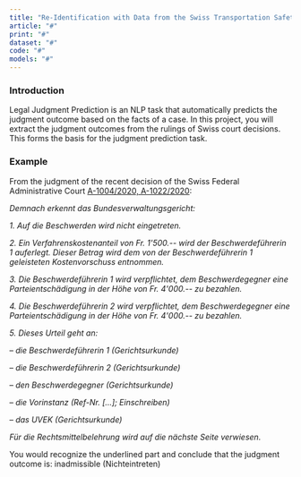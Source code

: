 ```yaml
---
title: "Re-Identification with Data from the Swiss Transportation Safety Investigation Board"
article: "#"
print: "#"
dataset: "#"
code: "#"
models: "#"
---
```


### Introduction

Legal Judgment Prediction is an NLP task that automatically predicts the judgment outcome based on the facts of a case. In this project, you will extract the judgment outcomes from the rulings of Swiss court decisions. This forms the basis for the judgment prediction task.

### Example

From the judgment of the recent decision of the Swiss Federal Administrative Court [A-1004/2020, A-1022/2020](https://entscheidsuche.ch/docs/CH_BVGer/CH_BVGE_001_A-1004-2020_2021-07-07.pdf):

_Demnach erkennt das Bundesverwaltungsgericht:_

_1\. Auf die Beschwerden wird nicht eingetreten._

_2\. Ein Verfahrenskostenanteil von Fr. 1'500.-- wird der Beschwerdeführerin 1 auferlegt. Dieser Betrag wird dem von der Beschwerdeführerin 1 geleisteten Kostenvorschuss entnommen._

_3\. Die Beschwerdeführerin 1 wird verpflichtet, dem Beschwerdegegner eine Parteientschädigung in der Höhe von Fr. 4'000.-- zu bezahlen._

_4\. Die Beschwerdeführerin 2 wird verpflichtet, dem Beschwerdegegner eine Parteientschädigung in der Höhe von Fr. 4'000.-- zu bezahlen._

_5\. Dieses Urteil geht an:_

_– die Beschwerdeführerin 1 (Gerichtsurkunde)_

_– die Beschwerdeführerin 2 (Gerichtsurkunde)_

_– den Beschwerdegegner (Gerichtsurkunde)_

_– die Vorinstanz (Ref-Nr. \[…\]; Einschreiben)_

_– das UVEK (Gerichtsurkunde)_

_Für die Rechtsmittelbelehrung wird auf die nächste Seite verwiesen._

You would recognize the underlined part and conclude that the judgment outcome is: inadmissible (Nichteintreten)